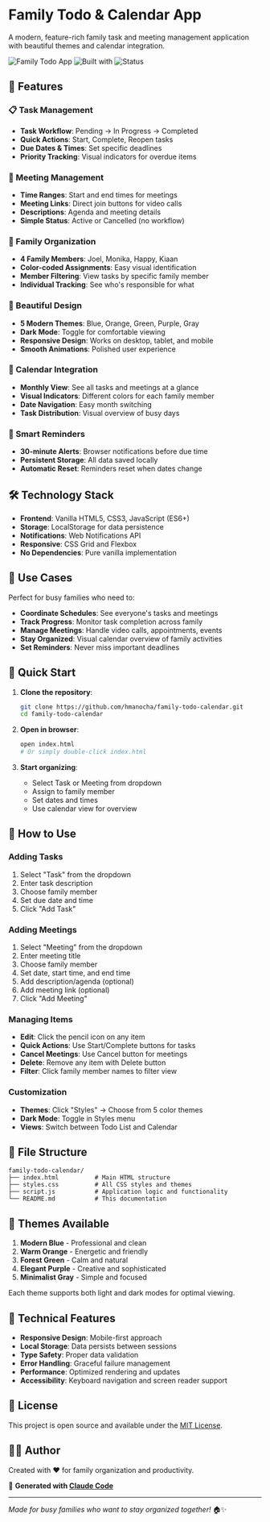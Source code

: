 # Family Todo & Calendar App

A modern, feature-rich family task and meeting management application with beautiful themes and calendar integration.

![Family Todo App](https://img.shields.io/badge/Type-Family%20Organizer-blue)
![Built with](https://img.shields.io/badge/Built%20with-HTML%2FCSS%2FJS-green)
![Status](https://img.shields.io/badge/Status-Complete-success)

## 🚀 Features

### 📋 Task Management
- **Task Workflow**: Pending → In Progress → Completed
- **Quick Actions**: Start, Complete, Reopen tasks
- **Due Dates & Times**: Set specific deadlines
- **Priority Tracking**: Visual indicators for overdue items

### 📅 Meeting Management  
- **Time Ranges**: Start and end times for meetings
- **Meeting Links**: Direct join buttons for video calls
- **Descriptions**: Agenda and meeting details
- **Simple Status**: Active or Cancelled (no workflow)

### 👥 Family Organization
- **4 Family Members**: Joel, Monika, Happy, Kiaan
- **Color-coded Assignments**: Easy visual identification
- **Member Filtering**: View tasks by specific family member
- **Individual Tracking**: See who's responsible for what

### 🎨 Beautiful Design
- **5 Modern Themes**: Blue, Orange, Green, Purple, Gray
- **Dark Mode**: Toggle for comfortable viewing
- **Responsive Design**: Works on desktop, tablet, and mobile
- **Smooth Animations**: Polished user experience

### 📆 Calendar Integration
- **Monthly View**: See all tasks and meetings at a glance
- **Visual Indicators**: Different colors for each family member
- **Date Navigation**: Easy month switching
- **Task Distribution**: Visual overview of busy days

### 🔔 Smart Reminders
- **30-minute Alerts**: Browser notifications before due time
- **Persistent Storage**: All data saved locally
- **Automatic Reset**: Reminders reset when dates change

## 🛠️ Technology Stack

- **Frontend**: Vanilla HTML5, CSS3, JavaScript (ES6+)
- **Storage**: LocalStorage for data persistence
- **Notifications**: Web Notifications API
- **Responsive**: CSS Grid and Flexbox
- **No Dependencies**: Pure vanilla implementation

## 🎯 Use Cases

Perfect for busy families who need to:
- **Coordinate Schedules**: See everyone's tasks and meetings
- **Track Progress**: Monitor task completion across family
- **Manage Meetings**: Handle video calls, appointments, events
- **Stay Organized**: Visual calendar overview of family activities
- **Set Reminders**: Never miss important deadlines

## 🚀 Quick Start

1. **Clone the repository**:
   ```bash
   git clone https://github.com/hmanocha/family-todo-calendar.git
   cd family-todo-calendar
   ```

2. **Open in browser**:
   ```bash
   open index.html
   # Or simply double-click index.html
   ```

3. **Start organizing**:
   - Select Task or Meeting from dropdown
   - Assign to family member
   - Set dates and times
   - Use calendar view for overview

## 📱 How to Use

### Adding Tasks
1. Select "Task" from the dropdown
2. Enter task description
3. Choose family member
4. Set due date and time
5. Click "Add Task"

### Adding Meetings
1. Select "Meeting" from the dropdown  
2. Enter meeting title
3. Choose family member
4. Set date, start time, and end time
5. Add description/agenda (optional)
6. Add meeting link (optional)
7. Click "Add Meeting"

### Managing Items
- **Edit**: Click the pencil icon on any item
- **Quick Actions**: Use Start/Complete buttons for tasks
- **Cancel Meetings**: Use Cancel button for meetings
- **Delete**: Remove any item with Delete button
- **Filter**: Click family member names to filter view

### Customization
- **Themes**: Click "Styles" → Choose from 5 color themes
- **Dark Mode**: Toggle in Styles menu
- **Views**: Switch between Todo List and Calendar

## 📂 File Structure

```
family-todo-calendar/
├── index.html          # Main HTML structure
├── styles.css          # All CSS styles and themes
├── script.js           # Application logic and functionality
└── README.md           # This documentation
```

## 🎨 Themes Available

1. **Modern Blue** - Professional and clean
2. **Warm Orange** - Energetic and friendly  
3. **Forest Green** - Calm and natural
4. **Elegant Purple** - Creative and sophisticated
5. **Minimalist Gray** - Simple and focused

Each theme supports both light and dark modes for optimal viewing.

## 🔧 Technical Features

- **Responsive Design**: Mobile-first approach
- **Local Storage**: Data persists between sessions
- **Type Safety**: Proper data validation
- **Error Handling**: Graceful failure management
- **Performance**: Optimized rendering and updates
- **Accessibility**: Keyboard navigation and screen reader support

## 📄 License

This project is open source and available under the [MIT License](LICENSE).

## 👨‍💻 Author

Created with ❤️ for family organization and productivity.

🤖 **Generated with [Claude Code](https://claude.ai/code)**

---

*Made for busy families who want to stay organized together!* 🏠✨
